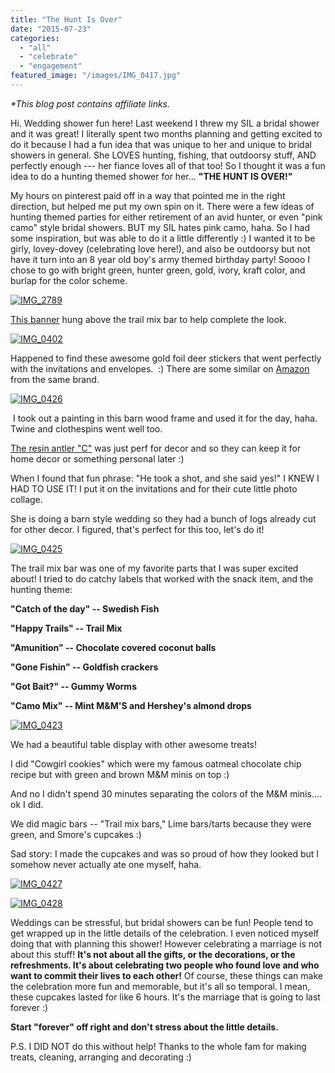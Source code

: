 ```yaml
---
title: "The Hunt Is Over"
date: "2015-07-23"
categories: 
  - "all"
  - "celebrate"
  - "engagement"
featured_image: "/images/IMG_0417.jpg"
---
```


_\*This blog post contains affiliate links._ 

Hi. Wedding shower fun here! Last weekend I threw my SIL a bridal shower and it was great! I literally spent two months planning and getting excited to do it because I had a fun idea that was unique to her and unique to bridal showers in general. She LOVES hunting, fishing, that outdoorsy stuff, AND perfectly enough --- her fiance loves all of that too! So I thought it was a fun idea to do a hunting themed shower for her... **"THE HUNT IS OVER!"**

My hours on pinterest paid off in a way that pointed me in the right direction, but helped me put my own spin on it. There were a few ideas of hunting themed parties for either retirement of an avid hunter, or even "pink camo" style bridal showers. BUT my SIL hates pink camo, haha. So I had some inspiration, but was able to do it a little differently :) I wanted it to be girly, lovey-dovey (celebrating love here!), and also be outdoorsy but not have it turn into an 8 year old boy's army themed birthday party! Soooo I chose to go with bright green, hunter green, gold, ivory, kraft color, and burlap for the color scheme.

[![IMG_2789](/images/IMG_2789.jpg)](http://freshlymarried.com/wp-content/uploads/2015/07/IMG_2789.jpg)

[This banner](https://amzn.to/2JWpKth) hung above the trail mix bar to help complete the look.

[![IMG_0402](/images/IMG_0402.jpg)](http://freshlymarried.com/wp-content/uploads/2015/07/IMG_0402.jpg)

Happened to find these awesome gold foil deer stickers that went perfectly with the invitations and envelopes.  :) There are some similar on [Amazon](https://amzn.to/2JTugsz) from the same brand.

[![IMG_0426](/images/IMG_0426.jpg)](http://freshlymarried.com/wp-content/uploads/2015/07/IMG_0426.jpg)

 I took out a painting in this barn wood frame and used it for the day, haha. Twine and clothespins went well too.

[The resin antler "C"](https://amzn.to/2Hat6Y2) was just perf for decor and so they can keep it for home decor or something personal later :)

When I found that fun phrase: "He took a shot, and she said yes!" I KNEW I HAD TO USE IT! I put it on the invitations and for their cute little photo collage.

She is doing a barn style wedding so they had a bunch of logs already cut for other decor. I figured, that's perfect for this too, let's do it!

[![IMG_0425](/images/IMG_0425.jpg)](http://freshlymarried.com/wp-content/uploads/2015/07/IMG_0425.jpg)

The trail mix bar was one of my favorite parts that I was super excited about! I tried to do catchy labels that worked with the snack item, and the hunting theme:

**"Catch of the day" -- Swedish Fish**

**"Happy Trails" -- Trail Mix**

**"Amunition" -- Chocolate covered coconut balls**

**"Gone Fishin" -- Goldfish crackers**

**"Got Bait?" -- Gummy Worms**

**"Camo Mix" -- Mint M&M'S and Hershey's almond drops**

[![IMG_0423](/images/IMG_0423.jpg)](http://freshlymarried.com/wp-content/uploads/2015/07/IMG_0423.jpg)

We had a beautiful table display with other awesome treats!

I did "Cowgirl cookies" which were my famous oatmeal chocolate chip recipe but with green and brown M&M minis on top :)

And no I didn't spend 30 minutes separating the colors of the M&M minis.... ok I did.

We did magic bars -- "Trail mix bars," Lime bars/tarts because they were green, and Smore's cupcakes :)

Sad story: I made the cupcakes and was so proud of how they looked but I somehow never actually ate one myself, haha.

[![IMG_0427](/images/IMG_0427.jpg)](http://freshlymarried.com/wp-content/uploads/2015/07/IMG_0427.jpg)

[![IMG_0428](/images/IMG_0428.jpg)](http://freshlymarried.com/wp-content/uploads/2015/07/IMG_0428.jpg)

Weddings can be stressful, but bridal showers can be fun! People tend to get wrapped up in the little details of the celebration. I even noticed myself doing that with planning this shower! However celebrating a marriage is not about this stuff! **It's not about all the gifts, or the decorations, or the refreshments. It's about celebrating two people who found love and who want to commit their lives to each other!** Of course, these things can make the celebration more fun and memorable, but it's all so temporal. I mean, these cupcakes lasted for like 6 hours. It's the marriage that is going to last forever :)

**Start "forever" off right and don't stress about the little details.**

P.S. I DID NOT do this without help! Thanks to the whole fam for making treats, cleaning, arranging and decorating :)
